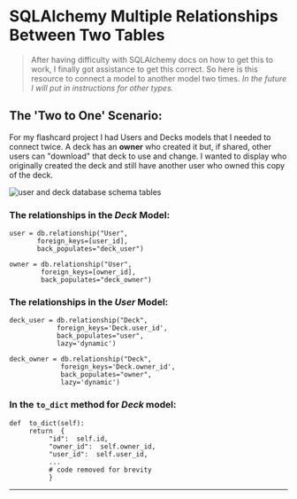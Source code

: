 # SQLAlchemy Multiple Relationships Between Two Tables

> After having difficulty with SQLAlchemy docs on how to get this to work, I finally got assistance to get this correct. So here is this resource to connect a model to another model two times. *In the future I will put in instructions for other types.*

 ## The 'Two to One' Scenario:
 For my flashcard project I had Users and Decks models that I needed to connect twice. A deck has an **owner** who created it but, if shared, other users can "download" that deck to use and change. I wanted to display who originally created the deck and still have another user who owned this copy of the deck. 
 
 ![user and deck database schema tables](https://user-images.githubusercontent.com/89945390/177868109-83110247-93f3-4ff6-bdb1-e31299912977.png)

### The relationships in the *Deck* Model:
```
user = db.relationship("User",
       foreign_keys=[user_id],
       back_populates="deck_user")

owner = db.relationship("User",
        foreign_keys=[owner_id],
        back_populates="deck_owner")
```
### The relationships in the *User* Model:
```
deck_user = db.relationship("Deck",
            foreign_keys='Deck.user_id',
            back_populates="user",
            lazy='dynamic')

deck_owner = db.relationship("Deck",
             foreign_keys='Deck.owner_id',
             back_populates="owner",
             lazy='dynamic')
```
### In the `to_dict` method for *Deck* model:
```
def  to_dict(self):
     return  {
          "id":  self.id,
          "owner_id":  self.owner_id,
          "user_id":  self.user_id,
          ...
          # code removed for brevity
          }
```
-------

